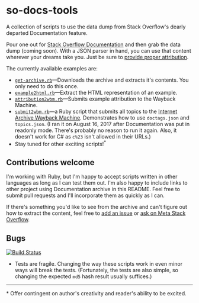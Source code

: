 # so-docs-tools
A collection of scripts to use the data dump from Stack Overflow's dearly departed Documentation feature.

Pour one out for [Stack Overflow Documentation](https://meta.stackoverflow.com/questions/354217/sunsetting-documentation) and then grab the data dump (coming soon). With a JSON parser in hand, you can use that content wherever your dreams take you. Just be sure to [provide proper attribution](https://meta.stackoverflow.com/questions/355115/documentation-is-read-only-what-s-next).

The currently available examples are:

* [`get-archive.rb`](https://github.com/jericson/so-docs-tools/blob/master/examples/get-archive.rb)&mdash;Downloads the archive and extracts it's contents. You only need to do this once.
* [`example2html.rb`](https://github.com/jericson/so-docs-tools/blob/master/examples/example2html.rb)&mdash;Extract the HTML representation of an example.
* [`attribution2wbm.rb`](https://github.com/jericson/so-docs-tools/blob/master/examples/attribution2wbm.rb)&mdash;Submits example attribution to the Wayback Machine.
* [`submit2wbm.rb`](https://github.com/jericson/so-docs-tools/blob/master/examples/submit2wbm.rb)&mdash;a Ruby script that submits all topics to the [Internet Archive Wayback Machine](https://web.archive.org/). Demonstrates how to use `doctags.json` and `topics.json`. (I ran it on August 16, 2017 after Documentation was put in readonly mode. There's probably no reason to run it again. Also, it doesn't work for C# as `c%23` isn't allowed in their URLs.)
* Stay tuned for other exciting scripts!<sup>*</sup>

## Contributions welcome

I'm working with Ruby, but I'm happy to accept scripts written in other languages as long as I can test them out. I'm also happy to include links to other project using Documentation archive in this README. Feel free to submit pull requests and I'll incorporate them as quickly as I can.

If there's something you'd like to see from the archive and can't figure out how to extract the content, feel free to [add an issue](https://github.com/jericson/so-docs-tools/issues) or [ask on Meta Stack Overflow](https://meta.stackoverflow.com/questions/ask?tags=documentation,discussion,archive).

## Bugs

[![Build Status](https://travis-ci.org/jericson/so-docs-tools.svg?branch=master)](https://travis-ci.org/jericson/so-docs-tools)

* Tests are fragile. Changing the way these scripts work in even minor ways will break the tests. (Fortunately, the tests are also simple, so changing the expected `md5` hash result usually suffices.)

---
\* Offer contingent on author's creativity and reader's ability to be excited.

